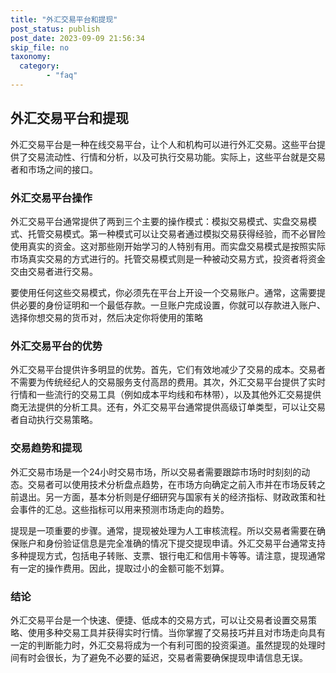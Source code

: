 ```yaml
---
title: "外汇交易平台和提现"
post_status: publish
post_date: 2023-09-09 21:56:34
skip_file: no
taxonomy:
  category:
        - "faq"
---
```


## 外汇交易平台和提现

外汇交易平台是一种在线交易平台，让个人和机构可以进行外汇交易。这些平台提供了交易流动性、行情和分析，以及可执行交易功能。实际上，这些平台就是交易者和市场之间的接口。

### 外汇交易平台操作

外汇交易平台通常提供了两到三个主要的操作模式：模拟交易模式、实盘交易模式、托管交易模式。第一种模式可以让交易者通过模拟交易获得经验，而不必冒险使用真实的资金。这对那些刚开始学习的人特别有用。而实盘交易模式是按照实际市场真实交易的方式进行的。托管交易模式则是一种被动交易方式，投资者将资金交由交易者进行交易。

要使用任何这些交易模式，你必须先在平台上开设一个交易账户。通常，这需要提供必要的身份证明和一个最低存款。一旦账户完成设置，你就可以存款进入账户、选择你想交易的货币对，然后决定你将使用的策略

### 外汇交易平台的优势

外汇交易平台提供许多明显的优势。首先，它们有效地减少了交易的成本。交易者不需要为传统经纪人的交易服务支付高昂的费用。其次，外汇交易平台提供了实时行情和一些流行的交易工具（例如成本平均线和布林带），以及其他外汇交易提供商无法提供的分析工具。还有，外汇交易平台通常提供高级订单类型，可以让交易者自动执行交易策略。

### 交易趋势和提现

外汇交易市场是一个24小时交易市场，所以交易者需要跟踪市场时时刻刻的动态。交易者可以使用技术分析盘点趋势，在市场方向确定之前入市并在市场反转之前退出。另一方面，基本分析则是仔细研究与国家有关的经济指标、财政政策和社会事件的汇总。这些指标可以用来预测市场走向的趋势。

提现是一项重要的步骤。通常，提现被处理为人工审核流程。所以交易者需要在确保账户和身份验证信息是完全准确的情况下提交提现申请。外汇交易平台通常支持多种提现方式，包括电子转账、支票、银行电汇和信用卡等等。请注意，提现通常有一定的操作费用。因此，提取过小的金额可能不划算。

### 结论

外汇交易平台是一个快速、便捷、低成本的交易方式，可以让交易者设置交易策略、使用多种交易工具并获得实时行情。当你掌握了交易技巧并且对市场走向具有一定的判断能力时，外汇交易将成为一个有利可图的投资渠道。虽然提现的处理时间有时会很长，为了避免不必要的延迟，交易者需要确保提现申请信息无误。
